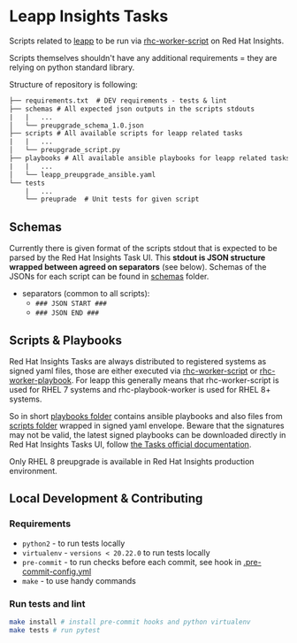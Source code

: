 # Leapp Insights Tasks

Scripts related to [leapp](https://github.com/oamg/leapp) to be run via [rhc-worker-script](https://github.com/oamg/rhc-worker-script) on Red Hat Insights.

Scripts themselves shouldn't have any additional requirements = they are relying on python standard library.

Structure of repository is following:

```txt
├── requirements.txt  # DEV requirements - tests & lint
├── schemas # All expected json outputs in the scripts stdouts
|   |   ...
│   └── preupgrade_schema_1.0.json
├── scripts # All available scripts for leapp related tasks
|   |   ...
│   └── preupgrade_script.py
├── playbooks # All available ansible playbooks for leapp related tasks
|   |   ...
│   └── leapp_preupgrade_ansible.yaml
└── tests
    |   ...
    └── preuprade  # Unit tests for given script
```

## Schemas

Currently there is given format of the scripts stdout that is expected to be parsed by the Red Hat Insights Task UI. This **stdout is JSON structure wrapped between agreed on separators** (see below). Schemas of the JSONs for each script can be found in [schemas](schemas) folder.

* separators (common to all scripts):
    * `### JSON START ###`
    * `### JSON END ###`

## Scripts & Playbooks

Red Hat Insights Tasks are always distributed to registered systems as signed yaml files, those are either executed via [rhc-worker-script](https://github.com/oamg/rhc-worker-script) or [rhc-worker-playbook](https://github.com/RedHatInsights/rhc-worker-playbook). For leapp this generally means that rhc-worker-script is used for RHEL 7 systems and rhc-playbook-worker is used for RHEL 8+ systems.

So in short [playbooks folder](playbooks) contains ansible playbooks and also files from [scripts folder](scripts) wrapped in signed yaml envelope. Beware that the signatures may not be valid, the latest signed playbooks can be downloaded directly in Red Hat Insights Tasks UI, follow [the Tasks official documentation](https://docs.redhat.com/en/documentation/red_hat_insights/1-latest/html/assessing_and_remediating_system_issues_using_red_hat_insights_tasks/overview-tasks).

Only RHEL 8 preupgrade is available in Red Hat Insights production environment.

## Local Development & Contributing

### Requirements

* `python2` - to run tests locally
* `virtualenv` - `versions < 20.22.0` to run tests locally
* `pre-commit` - to run checks before each commit, see hook in [.pre-commit-config.yml](./.pre-commit-config.yaml)
* `make` - to use handy commands

### Run tests and lint

```sh
make install # install pre-commit hooks and python virtualenv
make tests # run pytest
```
